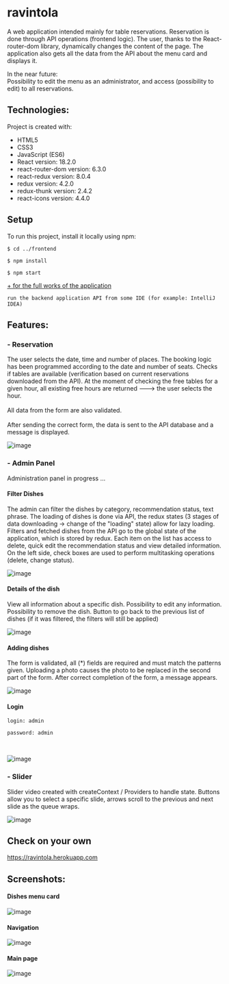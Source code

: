 <!--# ravintolaAPI

Basic API for ravintola application ->  https://github.com/Vekaltor/ravintola

Present features:

- Adding meals and getting all meals

- Managing seats in table

- Making reservations-->

# ravintola

A web application intended mainly for table reservations. Reservation is done through API operations (frontend logic).
The user, thanks to the React-router-dom library, dynamically changes the content of the page. 
The application also gets all the data from the API about the menu card and displays it.

In the near future:<br>
Possibility to edit the menu as an administrator, and access (possibility to edit) to all reservations.

## Technologies:
<p>Project is created with:</p>
<ul>
  <li>HTML5</li>
  <li>CSS3</li>
  <li>JavaScript (ES6)</li>
  <li>React version: 18.2.0</li>
  <li>react-router-dom version: 6.3.0</li>
  <li>react-redux version: 8.0.4</li>
  <li>redux version: 4.2.0</li>
  <li>redux-thunk version: 2.4.2</li>
  <li>react-icons version: 4.4.0</li>
</ul>

## Setup
To run this project, install it locally using npm:
````
$ cd ../frontend

$ npm install

$ npm start
````
<u>+ for the full works of the application</u>

`run the backend application API from some IDE (for example: IntelliJ IDEA)`

## Features:

### - Reservation
The user selects the date, time and number of places. The booking logic has been programmed 
according to the date and number of seats. Checks if tables are available (verification based 
on current reservations downloaded from the API). At the moment of checking the free tables for a
given hour, all existing free hours are returned ---> the user selects the hour.
<br><Br>
All data from the form are also validated.
<br><Br>
After sending the correct form, the data is sent to the API database and a message is displayed.

![image](https://user-images.githubusercontent.com/56607344/198077196-fc1f90d3-eb85-4743-8b9a-c266484a11c9.png)

### - Admin Panel
Administration panel in progress ... 

#### Filter Dishes

The admin can filter the dishes by category, recommendation status, text phrase.
The loading of dishes is done via API, the redux states (3 stages of data downloading -> change of the "loading" state) allow for lazy loading.
Filters and fetched dishes from the API go to the global state of the application, which is stored by redux.
Each item on the list has access to delete, quick edit the recommendation status and view detailed information.
On the left side, check boxes are used to perform multitasking operations (delete, change status).

![image](https://user-images.githubusercontent.com/56607344/201429928-40ab81c1-8b25-4b06-a02f-475862db64a2.png)

#### Details of the dish

View all information about a specific dish. Possibility to edit any information.
Possibility to remove the dish. Button to go back to the previous list of dishes (if it was filtered, the filters will still be applied)

![image](https://user-images.githubusercontent.com/56607344/201433060-f31b21fd-b2b4-4b1c-90c2-3de6e732f4be.png)


#### Adding dishes

The form is validated, all (*) fields are required and must match the patterns given.
Uploading a photo causes the photo to be replaced in the second part of the form.
After correct completion of the form, a message appears.

![image](https://user-images.githubusercontent.com/56607344/201432316-7185ab31-9cc6-4c65-a230-276a66553ee5.png)



#### Login
```
login: admin

password: admin
```
<br>

![image](https://user-images.githubusercontent.com/56607344/199515558-05080a8f-1acf-49e4-8ed5-e18fafbd02f7.png)

### - Slider
Slider video created with createContext / Providers to handle state. 
Buttons allow you to select a specific slide, arrows scroll to the 
previous and next slide as the queue wraps.

![image](https://user-images.githubusercontent.com/56607344/198077805-fdde4bbe-e339-4655-b658-f21f4bbe4de2.png)

<!--
### - Panel with logging
Functionality written in simple javascript
-->


## Check on your own
https://ravintola.herokuapp.com

## Screenshots:

#### Dishes menu card
![image](https://user-images.githubusercontent.com/56607344/198076947-aec4621d-b379-4626-96a9-bc19c08767c8.png)

#### Navigation
![image](https://user-images.githubusercontent.com/56607344/198080179-6b49f380-77a4-4212-914b-612ecf981ba6.png)

#### Main page
![image](https://user-images.githubusercontent.com/56607344/198079891-9b02fe6e-3a19-4147-9ea7-39d4928ae11a.png)


